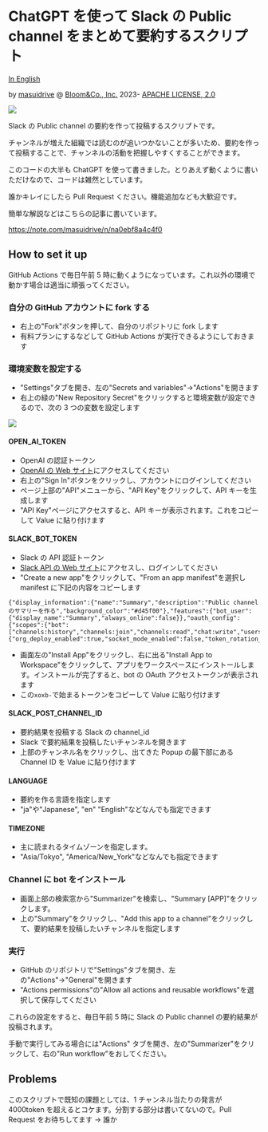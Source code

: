 # ChatGPT を使って Slack の Public channel をまとめて要約するスクリプト

[In English](./README.md)

by [masuidrive](https://twitter.com/masuidrive) @ [Bloom&Co., Inc.](https://www.bloom-and-co.com/) 2023-
[APACHE LICENSE, 2.0](https://www.apache.org/licenses/LICENSE-2.0)

![](https://raw.githubusercontent.com/masuidrive/slack-summarizer/main/images/slack-summarized.ja.png)

Slack の Public channel の要約を作って投稿するスクリプトです。

チャンネルが増えた組織では読むのが追いつかないことが多いため、要約を作って投稿することで、チャンネルの活動を把握しやすくすることができます。

このコードの大半も ChatGPT を使って書きました。とりあえず動くように書いただけなので、コードは雑然としています。

誰かキレイにしたら Pull Request ください。機能追加なども大歓迎です。

簡単な解説などはこちらの記事に書いています。

https://note.com/masuidrive/n/na0ebf8a4c4f0

## How to set it up

GitHub Actions で毎日午前 5 時に動くようになっています。これ以外の環境で動かす場合は適当に頑張ってください。

### 自分の GitHub アカウントに fork する

- 右上の"Fork"ボタンを押して、自分のリポジトリに fork します
- 有料プランにするなどして GitHub Actions が実行できるようにしておきます

### 環境変数を設定する

- "Settings"タブを開き、左の"Secrets and variables"→"Actions"を開きます
- 右上の緑の"New Repository Secret"をクリックすると環境変数が設定できるので、次の 3 つの変数を設定します

![](https://raw.githubusercontent.com/masuidrive/slack-summarizer/main/images/github-settings.png)

#### OPEN_AI_TOKEN

- OpenAI の認証トークン
- [OpenAI の Web サイト](https://openai.com/)にアクセスしてください
- 右上の"Sign In"ボタンをクリックし、アカウントにログインしてください
- ページ上部の"API"メニューから、"API Key"をクリックして、API キーを生成します
- "API Key"ページにアクセスすると、API キーが表示されます。これをコピーして Value に貼り付けます

#### SLACK_BOT_TOKEN

- Slack の API 認証トークン
- [Slack API の Web サイト](https://api.slack.com/)にアクセスし、ログインしてください
- "Create a new app"をクリックして、"From an app manifest"を選択し manifest に下記の内容をコピーします

```
{"display_information":{"name":"Summary","description":"Public channelのサマリーを作る","background_color":"#d45f00"},"features":{"bot_user":{"display_name":"Summary","always_online":false}},"oauth_config":{"scopes":{"bot":["channels:history","channels:join","channels:read","chat:write","users:read"]}},"settings":{"org_deploy_enabled":true,"socket_mode_enabled":false,"token_rotation_enabled":false}}
```

- 画面左の"Install App"をクリックし、右に出る"Install App to Workspace"をクリックして、アプリをワークスペースにインストールします。インストールが完了すると、bot の OAuth アクセストークンが表示されます
- この`xoxb-`で始まるトークンをコピーして Value に貼り付けます

#### SLACK_POST_CHANNEL_ID

- 要約結果を投稿する Slack の channel_id
- Slack で要約結果を投稿したいチャンネルを開きます
- 上部のチャンネル名をクリックし、出てきた Popup の最下部にある Channel ID を Value に貼り付けます

#### LANGUAGE

- 要約を作る言語を指定します
- "ja"や"Japanese", "en" "English"などなんでも指定できます

#### TIMEZONE

- 主に読まれるタイムゾーンを指定します。
- "Asia/Tokyo", "America/New_York"などなんでも指定できます

### Channel に bot をインストール

- 画面上部の検索窓から"Summarizer"を検索し、"Summary [APP]"をクリックします。
- 上の"Summary"をクリックし、"Add this app to a channel"をクリックして、要約結果を投稿したいチャンネルを指定します

### 実行

- GitHub のリポジトリで"Settings"タブを開き、左の"Actions"→"General"を開きます
- "Actions permissions"の"Allow all actions and reusable workflows"を選択して保存してください

これらの設定をすると、毎日午前 5 時に Slack の Public channel の要約結果が投稿されます。

手動で実行してみる場合には"Actions" タブを開き、左の"Summarizer"をクリックして、右の"Run workflow"をおしてください。

## Problems

このスクリプトで既知の課題としては、1 チャンネル当たりの発言が 4000token を超えるとコケます。分割する部分は書いてないので。Pull Request をお待ちしてます → 誰か
